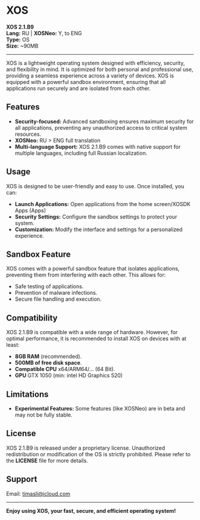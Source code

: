 # XOS

**XOS 2.1.B9**  
**Lang:** RU | **XOSNeo:** Y, to ENG  
**Type:** OS  
**Size:** ~90MB  

---

XOS is a lightweight operating system designed with efficiency, security, and flexibility in mind. It is optimized for both personal and professional use, providing a seamless experience across a variety of devices. XOS is equipped with a powerful sandbox environment, ensuring that all applications run securely and are isolated from each other.

## Features

- **Security-focused:** Advanced sandboxing ensures maximum security for all applications, preventing any unauthorized access to critical system resources.
- **XOSNeo:** RU > ENG full translation
- **Multi-language Support:** XOS 2.1.B9 comes with native support for multiple languages, including full Russian localization.

## Usage

XOS is designed to be user-friendly and easy to use. Once installed, you can:

- **Launch Applications:** Open applications from the home screen/XOSDK Apps (Apps)
- **Security Settings:** Configure the sandbox settings to protect your system.
- **Customization:** Modify the interface and settings for a personalized experience.
  
## Sandbox Feature

XOS comes with a powerful sandbox feature that isolates applications, preventing them from interfering with each other. This allows for:

- Safe testing of applications.
- Prevention of malware infections.
- Secure file handling and execution.

## Compatibility

XOS 2.1.B9 is compatible with a wide range of hardware. However, for optimal performance, it is recommended to install XOS on devices with at least:

- **8GB RAM** (recommended).
- **500MB of free disk space**.
- **Compatible CPU** x64/ARM64/... (64 Bit).
- **GPU** GTX 1050 (min: intel HD Graphics 520)

## Limitations

- **Experimental Features:** Some features (like XOSNeo) are in beta and may not be fully stable.
  
## License

XOS 2.1.B9 is released under a proprietary license. Unauthorized redistribution or modification of the OS is strictly prohibited. Please refer to the **LICENSE** file for more details.

## Support

Email: timasli@icloud.com

---

**Enjoy using XOS, your fast, secure, and efficient operating system!**
